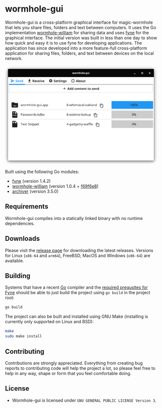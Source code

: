 # wormhole-gui

Wormhole-gui is a cross-platform graphical interface for magic-wormhole that lets you share files, folders and text between computers. It uses the Go implementation [wormhole-william](https://github.com/psanford/wormhole-william) for sharing data and uses [fyne](https://github.com/fyne-io/fyne) for the graphical interface.
The initial version was built in less than one day to show how quick and easy it is to use fyne for developing applications. The application has since developed into a more feature-full cross-platform application for sharing files, folders, and text between devices on the local network. 

<p align="center">
  <img src="internal/assets/screenshot.png" />
</p>

Built using the following Go modules:
- [fyne](https://github.com/fyne-io/fyne) (version 1.4.2)
- [wormhole-william](https://github.com/psanford/wormhole-william) (version 1.0.4 + [f69f6e8](https://github.com/psanford/wormhole-william/commit/f69f6e823d8cec6b3756b8ce63024c8cd3c3ebf2))
- [archiver](https://github.com/mholt/archiver) (version 3.5.0)

## Requirements

Wormhole-gui compiles into a statically linked binary with no runtime dependencies.

## Downloads

Please visit the [release page](https://github.com/Jacalz/wormhole-gui/releases) for downloading the latest releases.
Versions for Linux (`x86-64` and `arm64`), FreeBSD, MacOS and Windows (`x86-64`) are available.

## Building

Systems that have a recent [Go](https://golang.org) compiler and the [required prequsites for Fyne](https://fyne.io/develop/) should be able to just build the project using `go build` in the project root:
```bash
go build 
```

The project can also be built and installed using GNU Make (installing is currently only supported on Linux and BSD):
```bash
make
sudo make install
```

## Contributing

Contributions are strongly appreciated. Everything from creating bug reports to contributing code will help the project a lot, so please feel free to help in any way, shape or form that you feel comfortable doing.

## License
- Wormhole-gui is licensed under `GNU GENERAL PUBLIC LICENSE Version 3`.
